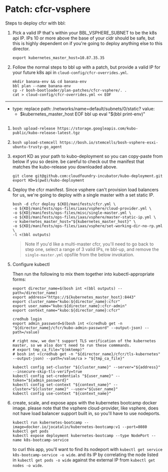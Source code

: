 # Patch: cfcr-vsphere

Steps to deploy cfcr with bbl:

1. Pick a valid IP that's within your BBL_VSPHERE_SUBNET to be the k8s api IP.
   IPs 10 or more above the base of your cidr should be safe, but this is highly dependent on if you're going to deploy anything else to this director.
   ```
   export kubernetes_master_host=10.87.35.35
   ```
1. Follow the normal steps to bbl up with a patch, but provide a valid IP for your future k8s api in `cloud-config/cfcr-overrides.yml`.
    ```
    mkdir banana-env && cd banana-env
    bbl plan --name banana-env
    cp -r bosh-bootloader/plan-patches/cfcr-vsphere/. .
    cat > cloud-config/cfcr-overrides.yml << EOF
---
- type: replace
  path: /networks/name=default/subnets/0/static?
  value:
  - $kubernetes_master_host
EOF
    bbl up
    eval "$(bbl print-env)"
    ```

1. `bosh upload-release https://storage.googleapis.com/kubo-public/kubo-release-latest.tgz`

1. `bosh upload-stemcell https://bosh.io/stemcells/bosh-vsphere-esxi-ubuntu-trusty-go_agent`

1. export KD as your path to kubo-deployment so you can copy-paste from below if you so desire.
   be careful to check out the manifest that matches the kubo-release you downloaded above.
   ```
   git clone git@github.com:cloudfoundry-incubator/kubo-deployment.git
   export KD=$(pwd)/kubo-deployment
   ```

1. Deploy the cfcr manifest. Since vsphere can't provision load balancers for us, we're going to deploy with a single master with a set static IP.
   ```
   bosh -d cfcr deploy ${KD}/manifests/cfcr.yml \
   -o ${KD}/manifests/ops-files/iaas/vsphere/cloud-provider.yml \
   -o ${KD}/manifests/ops-files/misc/single-master.yml \
   -o ${KD}/manifests/ops-files/iaas/vsphere/master-static-ip.yml \
   -v kubernetes_master_host="${kubernetes_master_host}" \
   -o ${KD}/manifests/ops-files/iaas/vsphere/set-working-dir-no-rp.yml \
   -l <(bbl outputs)
   ```
   > Note If you'd like a multi-master cfcr, you'll need to go back to step one, select a range of 3 valid IPs, re bbl-up, and remove the `single-master.yml` opsfile from the below invokation.

1. Configure kubectl

   Then run the following to mix them together into kubectl-appropriate forms:
   ```
   export director_name=$(bosh int <(bbl outputs) --path=/director_name)
   export address="https://${kubernetes_master_host}:8443"
   export cluster_name="kubo:${director_name}:cfcr"
   export user_name="kubo:${director_name}:cfcr-admin"
   export context_name="kubo:${director_name}:cfcr"

   credhub login
   export admin_password=$(bosh int <(credhub get -n "${director_name}/cfcr/kubo-admin-password" --output-json) --path=/value)

   # right now, we don't support TLS verification of the kubernetes master, so we also don't need to run these commmands.
   # export tmp_ca_file="$(mktemp)"
   # bosh int <(credhub get -n "${director_name}/cfcr/tls-kubernetes" --output-json) --path=/value/ca > "${tmp_ca_file}"
   ```
   ```
   kubectl config set-cluster "${cluster_name}" --server="${address}" --insecure-skip-tls-verify=true
   kubectl config set-credentials "${user_name}" --token="${admin_password}"
   kubectl config set-context "${context_name}" --cluster="${cluster_name}" --user="${user_name}"
   kubectl config use-context "${context_name}"
   ```

1. create, scale, and expose apps with the kubernetes bootcamp docker image. please note that the vsphere cloud-provider, like vsphere, does not have load balancer support built in, so you'll have to use nodeports.
   ```
   kubectl run kubernetes-bootcamp --image=docker.io/jocatalin/kubernetes-bootcamp:v1 --port=8080
   kubectl get pods
   kubectl expose deployment kubernetes-bootcamp --type NodePort --name k8s-bootcamp-service
   ```
   to curl this app, you'll want to find its nodeport with `kubectl get service k8s-bootcamp-service -o wide`.
   and its IP by correlating the node listed in `kubectl get pods -o wide` against the external IP from `kubectl get nodes -o wide`.

